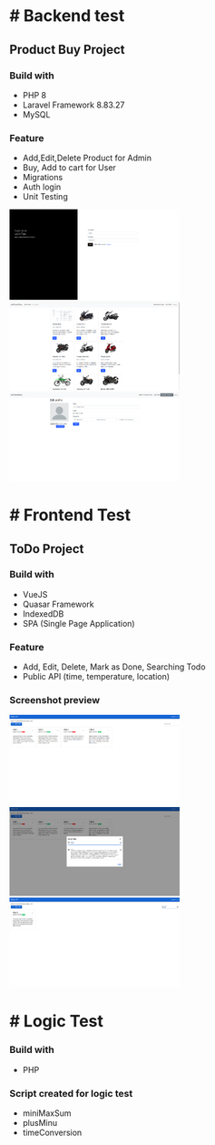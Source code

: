# # Backend test
## Product Buy Project
### Build with
- PHP 8
- Laravel Framework 8.83.27
- MySQL
### Feature
 - Add,Edit,Delete Product for Admin
 - Buy, Add to cart for User
 - Migrations
 - Auth login
 - Unit Testing

<img src="https://github.com/androjovi/waizly_test/blob/main/photo/ProducApp_Login.png" alt="drawing" style="width:300px;"/><img src="https://github.com/androjovi/waizly_test/blob/main/photo/ProductApp_buyproduct.png" alt="drawing" style="width:300px;"/><img src="https://github.com/androjovi/waizly_test/blob/main/photo/ProdutcApp_EditProfile.png" alt="drawing" style="width:300px;"/>

# # Frontend Test
## ToDo Project
### Build with

- VueJS
- Quasar Framework
- IndexedDB
- SPA (Single Page Application)

### Feature
 - Add, Edit, Delete, Mark as Done, Searching Todo
 - Public API (time, temperature, location)

 ### Screenshot preview 

<img src="https://github.com/androjovi/waizly_test/blob/main/photo/TodoList.png" alt="drawing" style="width:300px;"/>
<img src="https://github.com/androjovi/waizly_test/blob/main/photo/TodoWithEdit.png" alt="drawing" style="width:300px;"/>
<img src="https://github.com/androjovi/waizly_test/blob/main/photo/TodoWithSearching.png" alt="drawing" style="width:300px;"/>

# # Logic Test
### Build with
- PHP

### Script created for logic test
- miniMaxSum
- plusMinu
- timeConversion
